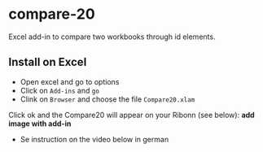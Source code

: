 # compare-20
Excel add-in to compare two workbooks through id elements.

## Install on Excel
+ Open excel and go to options
+ Click on `Add-ins` and `go`
+ Clink on `Browser` and choose the file `Compare20.xlam`

Click ok and the Compare20 will appear on your Ribonn (see below):
**add image with add-in**

- Se instruction on the video below in german

